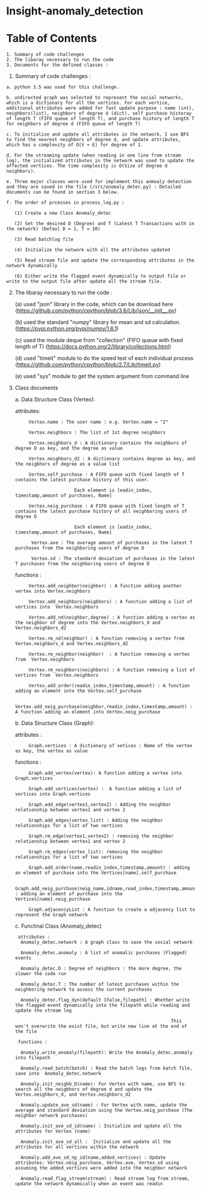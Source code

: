 # Insight-anomaly_detection
# Table of Contents
    1. Summary of code challenges 
    2. The libaray necessary to run the code
    3. Documents for the defined classes : 


 1.  Summary of code challenges :

	a. python 3.5 was used for this challenge.

	b. undirected graph was selected to represent the social networks, which is a dictionary for all the vertices. For each vertice, additional attributes were added for fast update purpose : name (int), neighbors(list), neighbors of degree d (dict), self purchase historay of length T (FIFO queue of length T), and purchase history of length T for neighbors of degree d (FIFO queue of length T)  
	
	c. To initialize and update all attributes in the network, I use BFS to find the nearest neighbors of degree d, and update attributes, which has a complexity of O(V + E) for degree of 1.
	
	d. For the streaming update (when reading in one line from stream log), the initialized attributes in the network was used to update the affected vertices. The time complexity is O(Size of degree d neighbors).  

	e. Three major classes were used for implement this anmoaly detection and they are saved in the file (/src/anomaly_detec.py) : Detailed documents can be found in section 3 below.

	f. The order of prcesses in process_log.py :

	   (1) Create a new Class Anomaly_detec

	   (2) Set the desired D (Degree) and T (Latest T Transactions with in the network) (Defaul D = 1, T = 10)

	   (3) Read batchlog file

	   (4) Initialize the network with all the attributes updated

	   (5) Read stream file and update the corresponding attributes in the network dynamically

	   (6) Either write the flagged event dynamically to output file or write to the output file after update all the stream file. 


2. The libaray necessary to run the code : 

   (a) used "json" library in the code, which can be download here (https://github.com/python/cpython/blob/3.6/Lib/json/__init__.py)
   
   (b) used the standard "numpy" library for mean and sd calculation. (https://pypi.python.org/pypi/numpy/1.6.1)
   
   (c) used the module deque from "collection" (FIFO queue with fixed length of T) (https://docs.python.org/2/library/collections.html)
   
   (d) used "timeit" module to do the speed test of each individual process (https://github.com/python/cpython/blob/2.7/Lib/timeit.py)
   
   (e) used "sys" module to get the system argument from command line 

3. Class documents

	a. Data Structure Class (Vertex):

	attributes:           

			Vertex.name : The user name : e.g. Vertex.name = "2"  

			Vertex.neighbors : The list of 1st degree neighbors  

			Vertex.neighbors_d : A dictionary contains the neighbors of degree D as key, and the degree as value   

			Vertex.neighbors_d2 : A dictionary contains degree as key, and the neigbhors of degree as a value list   

			Vertex.self_purchase : A FIFO queue with fixed length of T contains the latest purchase history of this user.

							 Each element is [eadin_index, timestamp,amount of purchases, Name]

			Vertex.neig_purchase : A FIFO queue with fixed length of T contains the latest purchase history of all neighboring users of degree D 

							 Each element is [eadin_index, timestamp,amount of purchases, Name] 

			 Vertex.ave : The average amount of purchases in the latest T purchases from the neighboring users of degree D  

			 Vertex.sd : The standard deviation of purchases in the latest T purchases from the neighboring users of degree D 

	functions :     

			Vertex.add_neighbor(neighbor) : A function adding another vertex into Vertex.neighbors    

			Vertex.add_neighbors(neigbhors) : A function adding a list of  vertices into  Vertex.neighbors   

			Vertex.add_nd(neighbor,degree) : A function adding a vertex as the neighbor of degree into the Vertex.neighbors_d and Vertex.neighbors_d2

			Vertex.rm_nd(neighbor) : A function removing a vertex from Vertex.neighbors_d and Vertex.neighbors_d2

			Vertex.rm_neighbor(neighbor)  : A function removing a vertex from  Vertex.neighbors

			Vertex.rm_neighbors(neighbors) : A function removing a list of vertices from  Vertex.neighbors

			Vertex.add_order(readin_index,timestamp,amount) : A function adding an element into the Vertex.self_purchase

			Vertex.add_neig_purchase(neighbor,readin_index,timestamp,amount) : A function adding an element into Vertex.neig_purchase

	b. Data Structure Class (Graph):

	 attributes :

			Graph.vertices : A dictionary of vetices : Name of the vertex as key, the vertex as value

	 functions :    

			Graph.add_vertex(vertex): A function adding a vertex into Graph.vertices

			Graph.add_vertices(vertex) :  A function adding a list of  vertices into Graph.vertices

			Graph.add_edge(vertex1,vertex2) : Adding the neighbor relationship between vertex1 and vertex 2

			Graph.add_edges(vertex_list) : Adding the neighbor relationships for a list of two vertices

			Graph.rm_edge(vertex1,vertex2) : removing the neighbor relationship between vertex1 and vertex 2

			Graph.rm_edges(vertex_list): removing the neighbor relationships for a list of two vertices

			Graph.add_order(name,readin_index,timestamp,amount) : adding an element of purchase into the Vertices[name].self_purchase

			Graph.add_neig_purchase(neig_name,idname,read_index,timestamp,amount) : adding an element of purchase into the Vertices[name].neig_purchase

			Graph.adjacencyList : A function to create a adjacency list to represent the Graph network

	c. Functinal Class (Anomaly_detec)

		attributes :
		 Anomaly_detec.network : A graph class to save the social network

		 Anomaly_detec.anomaly : A list of anomalic purchases (Flagged) events

		 Anomaly_detec.D : Degree of neighbors : the more degree, the slower the code run

		 Anomaly_detec.T : The number of latest purchases within the neighboring network to assess the current purchases

		 Anomaly_detec.flag_dyn(default [False,filepath] : Whether write the flagged event dynamically into the filepath while reading and update the stream log

																 This won't overwrite the exist file, but write new line at the end of the file

		functions : 

		 Anomaly.write_anomaly(filepath): Write the Anomaly_detec.anomaly into filepath

		 Anomaly.read_batch(batch) : Read the batch logs from batch file, save into  Anomaly_detec.network

		 Anomaly.init_neighb_D(name): For Vertex with name, use BFS to search all the neigbhors of degree d and update the Vertex.neighbors_d, and Vertex.neighbors_d2

		 Anomaly.update_ave_sd(name) : For Vertex with name, update the average and standard deviation using the Vertex.neig_purchase (The neighbor network purchases)

		 Anomaly.init_ave_sd_id(name) : Initialize and update all the attributes for Vertex (name)

		 Anomaly.init_ave_sd_all :  Initialize and update all the attributes for all vertices within the network

		 Anomaly.add_ave_sd_np_id(name,added_vertices) : Update attributes: Vertex.neig_purchase, Vertex.ave, Vertex.sd using assuming the added_vertices were added into the neighbor network

		 Anomaly.read_flag_stream(stream) : Read stream log from stream, update the network dynamically when an event was readin
   
